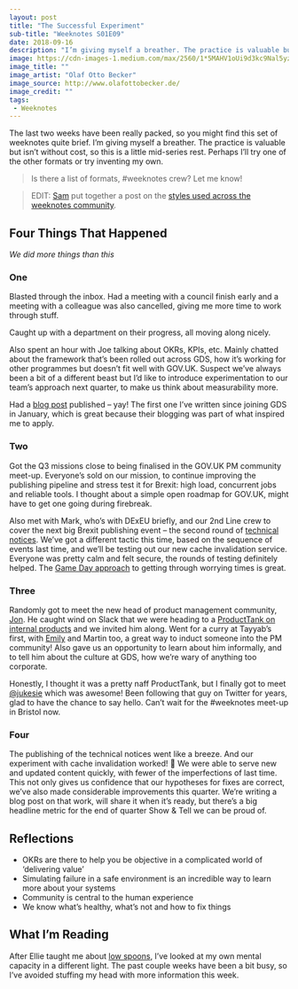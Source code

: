 ```yaml
---
layout: post
title: "The Successful Experiment"
sub-title: "Weeknotes S01E09"
date: 2018-09-16
description: "I’m giving myself a breather. The practice is valuable but isn’t without cost, so this is a little mid-series rest."
image: https://cdn-images-1.medium.com/max/2560/1*5MAHV1oUi9d3kc9Nal5yzA.jpeg
image_title: ""
image_artist: "Olaf Otto Becker"
image_source: http://www.olafottobecker.de/
image_credit: ""
tags:
 - Weeknotes
---
```


The last two weeks have been really packed, so you might find this set of weeknotes quite brief. I’m giving myself a breather. The practice is valuable but isn’t without cost, so this is a little mid-series rest. Perhaps I’ll try one of the other formats or try inventing my own.

> Is there a list of formats, #weeknotes crew? Let me know!

> EDIT: [Sam](https://medium.com/u/1914560770fb) put together a post on the [styles used across the weeknotes community](https://weeknot.es/weeknote-styles-61d957e58a4a).

## Four Things That Happened

_We did more things than this_

### One

Blasted through the inbox. Had a meeting with a council finish early and a meeting with a colleague was also cancelled, giving me more time to work through stuff.

Caught up with a department on their progress, all moving along nicely.

Also spent an hour with Joe talking about OKRs, KPIs, etc. Mainly chatted about the framework that’s been rolled out across GDS, how it’s working for other programmes but doesn’t fit well with GOV.UK. Suspect we’ve always been a bit of a different beast but I’d like to introduce experimentation to our team’s approach next quarter, to make us think about measurability more.

Had a [blog post](https://insidegovuk.blog.gov.uk/2018/09/10/how-were-improving-publishing-times/) published – yay! The first one I’ve written since joining GDS in January, which is great because their blogging was part of what inspired me to apply.

### Two

Got the Q3 missions close to being finalised in the GOV.UK PM community meet-up. Everyone’s sold on our mission, to continue improving the publishing pipeline and stress test it for Brexit: high load, concurrent jobs and reliable tools. I thought about a simple open roadmap for GOV.UK, might have to get one going during firebreak.

Also met with Mark, who’s with DExEU briefly, and our 2nd Line crew to cover the next big Brexit publishing event – the second round of [technical notices](http://gov.uk/technicalnotices). We’ve got a different tactic this time, based on the sequence of events last time, and we’ll be testing out our new cache invalidation service. Everyone was pretty calm and felt secure, the rounds of testing definitely helped. The [Game Day approach](https://gdstechnology.blog.gov.uk/2015/02/06/running-a-game-day-for-gov-uk/) to getting through worrying times is great.

### Three

Randomly got to meet the new head of product management community, [Jon](https://twitter.com/JPForman86). He caught wind on Slack that we were heading to a [ProductTank on internal products](https://www.meetup.com/ProductTank/events/253945616/) and we invited him along. Went for a curry at Tayyab’s first, with [Emily](https://medium.com/u/f30ef58c4490) and Martin too, a great way to induct someone into the PM community! Also gave us an opportunity to learn about him informally, and to tell him about the culture at GDS, how we’re wary of anything too corporate.

Honestly, I thought it was a pretty naff ProductTank, but I finally got to meet [@jukesie](https://medium.com/u/fb24db1416c3) which was awesome! Been following that guy on Twitter for years, glad to have the chance to say hello. Can’t wait for the #weeknotes meet-up in Bristol now.

### Four

The publishing of the technical notices went like a breeze. And our experiment with cache invalidation worked! 🎉 We were able to serve new and updated content quickly, with fewer of the imperfections of last time. This not only gives us confidence that our hypotheses for fixes are correct, we’ve also made considerable improvements this quarter. We’re writing a blog post on that work, will share it when it’s ready, but there’s a big headline metric for the end of quarter Show & Tell we can be proud of.

## Reflections

*   OKRs are there to help you be objective in a complicated world of ‘delivering value’
*   Simulating failure in a safe environment is an incredible way to learn more about your systems
*   Community is central to the human experience
*   We know what’s healthy, what’s not and how to fix things

## What I’m Reading

After Ellie taught me about [low spoons](https://twitter.com/Ellayanor/status/1037756853579599881), I’ve looked at my own mental capacity in a different light. The past couple weeks have been a bit busy, so I’ve avoided stuffing my head with more information this week.